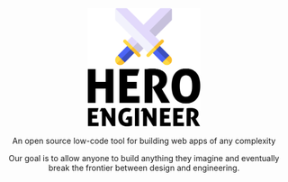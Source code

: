 <p align="center">
  <a href="https://hero.engineer">
    <img src="https://github.com/hero-engineer/hero-engineer/blob/main/assets/logo-swords-white-bg.png?raw=true" width="200">
  </a>
<p>

<p align="center">
An open source low-code tool for building web apps of any complexity
</p>

<p align="center">
Our goal is to allow anyone to build anything they imagine and eventually break the frontier between design and engineering.
</p>


